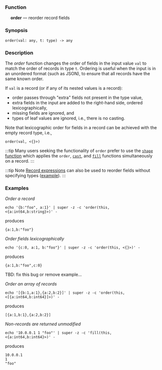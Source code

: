 ### Function

&emsp; **order** &mdash; reorder record fields

### Synopsis

```
order(val: any, t: type) -> any
```

### Description

The _order_ function changes the order of fields in the input value `val`
to match the order of records in type `t`. Ordering is useful when the
input is in an unordered format (such as JSON), to ensure that all records
have the same known order.

If `val` is a record (or if any of its nested values is a record):
* order passes through "extra" fields not present in the type value,
* extra fields in the input are added to the right-hand side, ordered lexicographically,
* missing fields are ignored, and
* types of leaf values are ignored, i.e., there is no casting.

Note that lexicographic order for fields in a record can be achieved with
the empty record type, i.e.,
```
order(val, <{}>)
```
:::tip
Many users seeking the functionality of `order` prefer to use the
[`shape` function](./shape) which applies the `order`, [`cast`](./cast),
and [`fill`](./fill) functions simultaneously on a record.
:::

:::tip Note
[Record expressions](../expressions#record-expressions) can also be used to
reorder fields without specifying types ([example](../shaping#order)).
:::

### Examples

_Order a record_
```mdtest-command
echo '{b:"foo", a:1}' | super -z -c 'order(this, <{a:int64,b:string}>)' -
```
produces
```mdtest-output
{a:1,b:"foo"}
```
_Order fields lexicographically_
```mdtest-command
echo '{c:0, a:1, b:"foo"}' | super -z -c 'order(this, <{}>)' -
```
produces
```mdtest-output
{a:1,b:"foo",c:0}
```

TBD: fix this bug or remove example...

_Order an array of records_
```mdtest-command-skip
echo '[{b:1,a:1},{a:2,b:2}]' | super -z -c 'order(this, <[{a:int64,b:int64}]>)' -
```
produces
```mdtest-output-skip
[{a:1,b:1},{a:2,b:2}]
```

_Non-records are returned unmodified_
```mdtest-command
echo '10.0.0.1 1 "foo"' | super -z -c 'fill(this, <{a:int64,b:int64}>)' -
```
produces
```mdtest-output
10.0.0.1
1
"foo"
```
